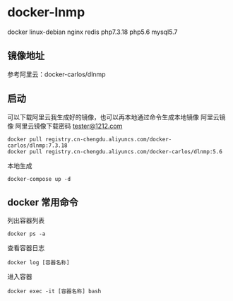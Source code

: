 # docker-lnmp
docker linux-debian nginx redis
php7.3.18 php5.6 mysql5.7  
## 镜像地址
参考阿里云：docker-carlos/dlnmp
## 启动
可以下载阿里云我生成好的镜像，也可以再本地通过命令生成本地镜像
阿里云镜像
阿里云镜像下载密码 tester@1212.com
```
docker pull registry.cn-chengdu.aliyuncs.com/docker-carlos/dlnmp:7.3.18
docker pull registry.cn-chengdu.aliyuncs.com/docker-carlos/dlnmp:5.6
```
本地生成
```
docker-compose up -d
```
## docker 常用命令
列出容器列表
```
docker ps -a 
```
查看容器日志
```
docker log [容器名称] 
```
进入容器
```
docker exec -it [容器名称] bash 
```
